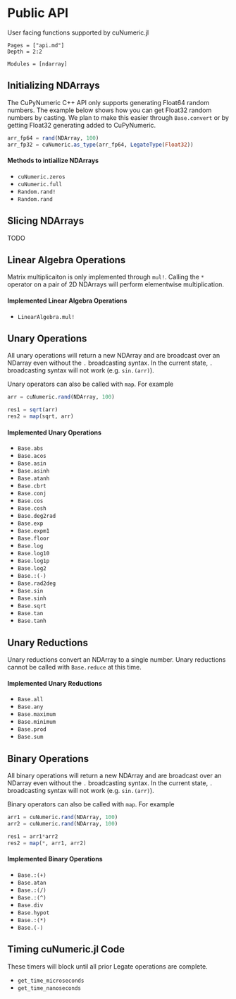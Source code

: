 
# Public API

User facing functions supported by cuNumeric.jl

```@contents
Pages = ["api.md"]
Depth = 2:2
```

```@autodocs
Modules = [ndarray]
```

## Initializing NDArrays

The CuPyNumeric C++ API only supports generating Float64 random numbers. The example below shows how you can get Float32 random numbers by casting. We plan to make this easier through `Base.convert` or by getting Float32 generating added to CuPyNumeric.

```julia
arr_fp64 = rand(NDArray, 100)
arr_fp32 = cuNumeric.as_type(arr_fp64, LegateType(Float32))
```

#### Methods to intiailize NDArrays

- `cuNumeric.zeros`
- `cuNumeric.full`
- `Random.rand!`
- `Random.rand`


## Slicing NDArrays
TODO

## Linear Algebra Operations

Matrix multiplicaiton is only implemented through `mul!`. Calling the `*` operator on a pair of 2D NDArrays will perform elementwise multiplication.

#### Implemented Linear Algebra Operations
- `LinearAlgebra.mul!`

## Unary Operations

All unary operations will return a new NDArray and are broadcast over an NDarray even without the `.` broadcasting syntax. In the current state, `.` broadcasting syntax will not work (e.g. `sin.(arr)`).

Unary operators can also be called with `map`. For example
```julia
arr = cuNumeric.rand(NDArray, 100)

res1 = sqrt(arr)
res2 = map(sqrt, arr)
```

#### Implemented Unary Operations
- `Base.abs`
- `Base.acos`
- `Base.asin`
- `Base.asinh`
- `Base.atanh`
- `Base.cbrt`
- `Base.conj`
- `Base.cos`
- `Base.cosh`
- `Base.deg2rad`
- `Base.exp`
- `Base.expm1`
- `Base.floor`
- `Base.log`
- `Base.log10`
- `Base.log1p`
- `Base.log2`
- `Base.:(-)`
- `Base.rad2deg`
- `Base.sin`
- `Base.sinh`
- `Base.sqrt`
- `Base.tan`
- `Base.tanh`

## Unary Reductions
Unary reductions convert an NDArray to a single number. Unary reductions cannot be called with `Base.reduce` at this time.

#### Implemented Unary Reductions

- `Base.all`
- `Base.any`
- `Base.maximum`
- `Base.minimum`
- `Base.prod`
- `Base.sum`

## Binary Operations

All binary operations will return a new NDArray and are broadcast over an NDarray even without the `.` broadcasting syntax. In the current state, `.` broadcasting syntax will not work (e.g. `sin.(arr)`).

Binary operators can also be called with `map`. For example
```julia
arr1 = cuNumeric.rand(NDArray, 100)
arr2 = cuNumeric.rand(NDArray, 100)

res1 = arr1*arr2
res2 = map(*, arr1, arr2)
```

#### Implemented Binary Operations
- `Base.:(+)`
- `Base.atan`
- `Base.:(/)`
- `Base.:(^)`
- `Base.div`
- `Base.hypot`
- `Base.:(*)`
- `Base.(-)`


## Timing cuNumeric.jl Code

These timers will block until all prior Legate operations are complete.

- `get_time_microseconds`
- `get_time_nanoseconds`
